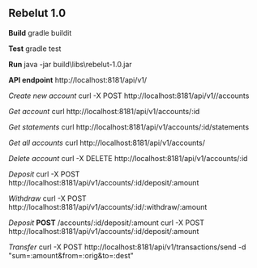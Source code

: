 
## Rebelut 1.0

**Build**
gradle buildit

**Test**
gradle test

**Run**
java -jar build\\libs\\rebelut-1.0.jar

**API endpoint**
http://localhost:8181/api/v1/

*Create new account*
curl -X POST http://localhost:8181/api/v1//accounts

*Get account*
curl http://localhost:8181/api/v1/accounts/:id

*Get statements*
curl http://localhost:8181/api/v1/accounts/:id/statements

 *Get all accounts*
curl http://localhost:8181/api/v1/accounts/

*Delete account*
curl -X DELETE http://localhost:8181/api/v1/accounts/:id

*Deposit*
curl -X POST http://localhost:8181/api/v1/accounts/:id/deposit/:amount

*Withdraw*
curl -X POST http://localhost:8181/api/v1/accounts/:id/:withdraw/:amount

*Deposit*
**POST** /accounts/:id/deposit/:amount
curl -X POST http://localhost:8181/api/v1/accounts/:id/deposit/:amount

*Transfer*
curl -X POST http://localhost:8181/api/v1/transactions/send -d "sum=:amount&from=:orig&to=:dest"